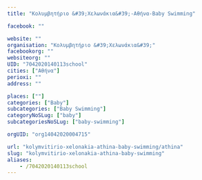 ```yaml
---
title: "Κολυμβητήριο &#39;Χελωνάκια&#39;-Αθήνα-Baby Swimming"

facebook: ""

website: ""
organisation: "Κολυμβητήριο &#39;Χελωνάκια&#39;"
facebookorg: ""
websiteorg: ""
UID: "7042020140113school"
cities: ["Αθήνα"]
perioxi: ""
address: ""

places: [""]
categories: ["Baby"]
subcategories: ["Baby Swimming"]
categoryNoSLug: ["baby"]
subcategoriesNoSLug: ["baby-swimming"]

orgUID: "org14042020004715"

url: "kolymvitirio-xelonakia-athina-baby-swimming/athina"
slug: "kolymvitirio-xelonakia-athina-baby-swimming"
aliases:
    - /7042020140113school
---
```





